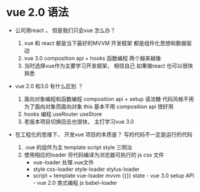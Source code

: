 # vue 2.0  语法

- 公司用react ， 但是我们只会vue  怎么办？
    1. vue 和 react 都是当下最好的MVVM  开发框架
        都是组件化思想和数据驱动
    2. vue 3.0 composition  api + hooks  函数编程
        两个越来越像
    3. 当时选择vue作为主要学习开发框架，  相信自己
        如果做react 也可以很快熟悉

- vue 2.0  和3.0 有什么区别 ？
    1. 面向对象编程和函数编程
        composition api + setup  语法糖
        代码风格不用为了面向对象而面向对象   this 基本不用
        composition  api  很好用
    2. hooks  编程   useRouter  useStore
    3. 老版本项目切换回去也很快， 主打学习vue 3.0

- 在工程化的思维下， 开发vue  项目的本质是？
    写的代码不一定是运行的代码
    1. .vue  的组件为主
        template  script  style   三明治
    2. 使用相应的loader  将代码编译为浏览器可执行的 js  css 文件
        - vue-loader  处理.vue文件
        - style  css-loader style-loader stylus-loader
        - script + template
            vue-loader  mvvm  {{}}   state
                - vue 3.0 setup API
                - vue 2.0 类式编程
            js  babel-loader 



